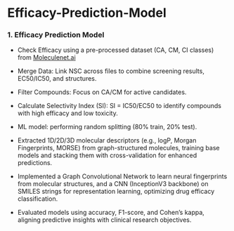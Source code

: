 # Efficacy-Prediction-Model

### 1. Efficacy Prediction Model 
- Check Efficacy using a pre-processed dataset (CA, CM, CI classes) from [Moleculenet.ai](https://wiki.nci.nih.gov/spaces/NCIDTPdata/pages/158204006/AIDS+Antiviral+Screen+Data)
- Merge Data: Link NSC across files to combine screening results, EC50/IC50, and structures.
- Filter Compounds: Focus on CA/CM for active candidates.
- Calculate Selectivity Index (SI): SI = IC50/EC50 to identify compounds with high efficacy and low toxicity.
  
- ML model: performing random splitting (80% train, 20% test). 
- Extracted 1D/2D/3D molecular descriptors (e.g., logP, Morgan Fingerprints, MORSE) from graph-structured molecules, 
training base models and stacking them with cross-validation for enhanced predictions. 
- Implemented a Graph Convolutional Network to learn neural fingerprints from molecular structures, and a CNN 
(InceptionV3 backbone) on SMILES strings for representation learning, optimizing drug efficacy classification.  
- Evaluated models using accuracy, F1-score, and Cohen’s kappa, aligning predictive insights with clinical research 
objectives. 
